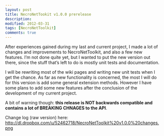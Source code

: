 ```yaml
---
layout: post
title: NecroNetTookit v1.0.0 prerelease
description:
modified: 2012-03-31
tags: [NecroNetToolkit]
comments: true
---
```

After experiences gained during my last and current project, I made a
lot of changes and improvements to NecroNetToolkit, and also a few new
features. I’m not done quite yet, but I wanted to put the new version
out there, since the stuff that’s left to do is mostly unit tests and
documentation.

I will be rewriting most of the wiki pages and writing new unit tests
when I get the chance. As far as new functionality is concerned, the
most I will do for this version is add some general extension methods.
However I have some plans to add some new features after the conclusion
of the development of my current project.

A bit of warning though: **this release is NOT backwards compatible and
contains a lot of BREAKING CHNAGES to the API**.

Change log (raw version) here:
<http://dl.dropbox.com/u/52462718/NecroNetToolkit%20v1.0.0%20changes.png>
